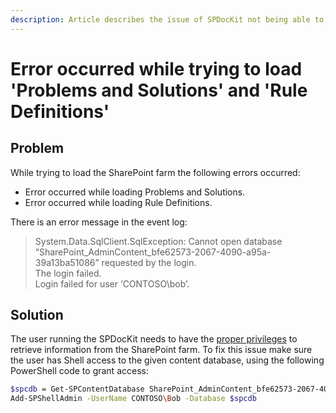 ```yaml
---
description: Article describes the issue of SPDocKit not being able to load Problems and Solutions and Rule Definitions.
---
```


# Error occurred while trying to load 'Problems and Solutions' and 'Rule Definitions'

## Problem

While trying to load the SharePoint farm the following errors occurred:

* Error occurred while loading Problems and Solutions.
* Error occurred while loading Rule Definitions.

There is an error message in the event log:

> System.Data.SqlClient.SqlException: Cannot open database “SharePoint\_AdminContent\_bfe62573-2067-4090-a95a-39a13ba51086” requested by the login.  
> The login failed.  
> Login failed for user ‘CONTOSO\bob’.

## Solution

The user running the SPDocKit needs to have the [proper privileges](../../requirements/user-permissions-requirements.mdx) to retrieve information from the SharePoint farm. To fix this issue make sure the user has Shell access to the given content database, using the following PowerShell code to grant access:

```bash
$spcdb = Get-SPContentDatabase SharePoint_AdminContent_bfe62573-2067-4090-a95a-39a13ba51086
Add-SPShellAdmin -UserName CONTOSO\Bob -Database $spcdb
```

